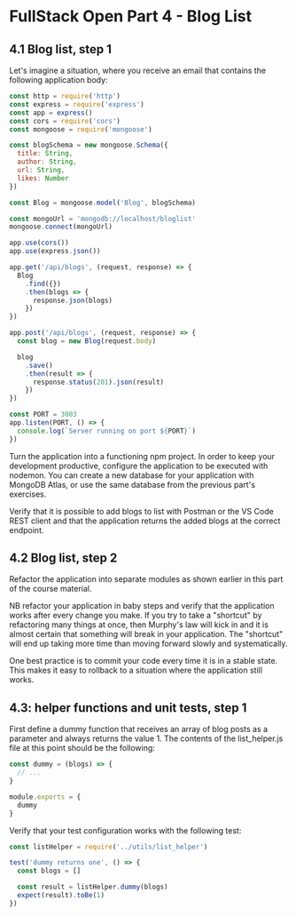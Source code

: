 # FullStack Open Part 4 - Blog List

## 4.1 Blog list, step 1
Let's imagine a situation, where you receive an email that contains the following application body:
```JavaScript
const http = require('http')
const express = require('express')
const app = express()
const cors = require('cors')
const mongoose = require('mongoose')

const blogSchema = new mongoose.Schema({
  title: String,
  author: String,
  url: String,
  likes: Number
})

const Blog = mongoose.model('Blog', blogSchema)

const mongoUrl = 'mongodb://localhost/bloglist'
mongoose.connect(mongoUrl)

app.use(cors())
app.use(express.json())

app.get('/api/blogs', (request, response) => {
  Blog
    .find({})
    .then(blogs => {
      response.json(blogs)
    })
})

app.post('/api/blogs', (request, response) => {
  const blog = new Blog(request.body)

  blog
    .save()
    .then(result => {
      response.status(201).json(result)
    })
})

const PORT = 3003
app.listen(PORT, () => {
  console.log(`Server running on port ${PORT}`)
})
```
Turn the application into a functioning npm project. In order to keep your development productive, configure the application to be executed with nodemon. You can create a new database for your application with MongoDB Atlas, or use the same database from the previous part's exercises.

Verify that it is possible to add blogs to list with Postman or the VS Code REST client and that the application returns the added blogs at the correct endpoint.

## 4.2 Blog list, step 2
Refactor the application into separate modules as shown earlier in this part of the course material.

NB refactor your application in baby steps and verify that the application works after every change you make. If you try to take a "shortcut" by refactoring many things at once, then Murphy's law will kick in and it is almost certain that something will break in your application. The "shortcut" will end up taking more time than moving forward slowly and systematically.

One best practice is to commit your code every time it is in a stable state. This makes it easy to rollback to a situation where the application still works.

## 4.3: helper functions and unit tests, step 1
First define a dummy function that receives an array of blog posts as a parameter and always returns the value 1. The contents of the list_helper.js file at this point should be the following:
```JavaScript
const dummy = (blogs) => {
  // ...
}

module.exports = {
  dummy
}
```
Verify that your test configuration works with the following test:
```JavaScript
const listHelper = require('../utils/list_helper')

test('dummy returns one', () => {
  const blogs = []

  const result = listHelper.dummy(blogs)
  expect(result).toBe(1)
})
```